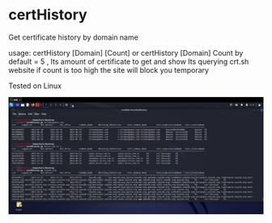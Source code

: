 # certHistory
Get certificate history by domain name

usage: certHistory [Domain] [Count] or certHistory [Domain]
Count by default = 5 , Its amount of certificate to get and show
Its querying crt.sh website if count is too high the site will block you temporary

Tested on Linux

![Alt text](Screenshot.jpeg?raw=true "Screenshot")

